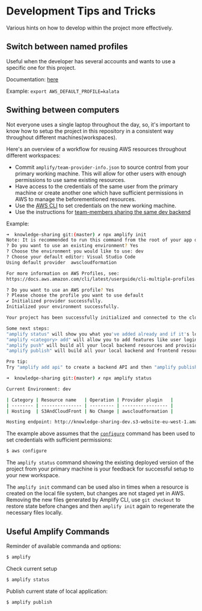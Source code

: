 # Development Tips and Tricks

Various hints on how to develop within the project more effectively.

## Switch between named profiles

Useful when the developer has several accounts and wants to use a specific one for this project.

Documentation: [here](https://docs.aws.amazon.com/cli/latest/userguide/cli-configure-profiles.html)

Example: `export AWS_DEFAULT_PROFILE=kalata`

## Swithing between computers

Not everyone uses a single laptop throughout the day, so, it's important to know how to setup the project in this repository in a consistent way throughout different machines(workspaces).

Here's an overview of a workflow for reusing AWS resources throughout different workspaces:

- Commit `amplify/team-provider-info.json` to source control from your primary working machine. This will allow for other users with enough permissions to use same existing resources.
- Have access to the credentials of the same user from the primary machine or create another one which have sufficient permissions in AWS to manage the beforementioned resources.
- Use the [AWS CLI](https://docs.aws.amazon.com/cli/latest/reference/index.html#cli-aws) to set credentials on the new working machine.
- Use the instructions for [team-members sharing the same dev backend](https://aws-amplify.github.io/docs/cli/multienv#team-members-sharing-the-same-dev-backend)

Example:

```sh
➜  knowledge-sharing git:(master) ✗ npx amplify init
Note: It is recommended to run this command from the root of your app directory
? Do you want to use an existing environment? Yes
? Choose the environment you would like to use: dev
? Choose your default editor: Visual Studio Code
Using default provider  awscloudformation

For more information on AWS Profiles, see:
https://docs.aws.amazon.com/cli/latest/userguide/cli-multiple-profiles.html

? Do you want to use an AWS profile? Yes
? Please choose the profile you want to use default
✔ Initialized provider successfully.
Initialized your environment successfully.

Your project has been successfully initialized and connected to the cloud!

Some next steps:
"amplify status" will show you what you've added already and if it's locally configured or deployed
"amplify <category> add" will allow you to add features like user login or a backend API
"amplify push" will build all your local backend resources and provision it in the cloud
"amplify publish" will build all your local backend and frontend resources (if you have hosting category added) and provision it in the cloud

Pro tip:
Try "amplify add api" to create a backend API and then "amplify publish" to deploy everything

➜  knowledge-sharing git:(master) ✗ npx amplify status

Current Environment: dev

| Category | Resource name   | Operation | Provider plugin   |
| -------- | --------------- | --------- | ----------------- |
| Hosting  | S3AndCloudFront | No Change | awscloudformation |

Hosting endpoint: http://knowledge-sharing-dev.s3-website-eu-west-1.amazonaws.com
```

The example above assumes that the [`configure`](https://docs.aws.amazon.com/cli/latest/reference/configure/) command has been used to set credentials with sufficient permissions:

```sh
$ aws configure
```

The `amplify status` command showing the existing deployed version of the project from your primary machine is your feedback for successful setup to your new workspace.

The `amplify init` command can be used also in times when a resource is created on the local file system, but changes are not staged yet in AWS. Removing the new files generated by Amplify CLI, use `git checkout` to restore state before changes and then `amplify init` again to regenerate the necessary files locally.

## Useful Amplify Commands

Reminder of available commanda and options:

```sh
$ amplify
```

Check current setup

```sh
$ amplify status
```

Publish current state of local application:

```sh
$ amplify publish
```
